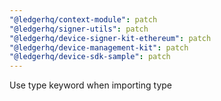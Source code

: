 ```yaml
---
"@ledgerhq/context-module": patch
"@ledgerhq/signer-utils": patch
"@ledgerhq/device-signer-kit-ethereum": patch
"@ledgerhq/device-management-kit": patch
"@ledgerhq/device-sdk-sample": patch
---
```


Use type keyword when importing type

